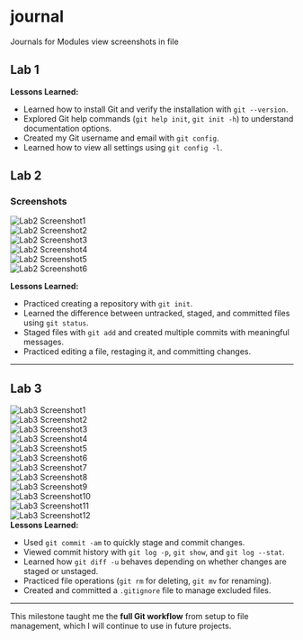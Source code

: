 # journal
Journals for Modules 
view screenshots in file

## Lab 1
**Lessons Learned:**
- Learned how to install Git and verify the installation with `git --version`.
- Explored Git help commands (`git help init`, `git init -h`) to understand documentation options.
- Created my Git username and email with `git config`.
- Learned how to view all settings using `git config -l`.

## Lab 2
### Screenshots
![Lab2 Screenshot1](Picture1.png)  
![Lab2 Screenshot2](Picture2.png)  
![Lab2 Screenshot3](Picture3.png)  
![Lab2 Screenshot4](Picture4.png)  
![Lab2 Screenshot5](Picture5.png)  
![Lab2 Screenshot6](Picture6.png)  

**Lessons Learned:**
- Practiced creating a repository with `git init`.
- Learned the difference between untracked, staged, and committed files using `git status`.
- Staged files with `git add` and created multiple commits with meaningful messages.
- Practiced editing a file, restaging it, and committing changes.

---

## Lab 3
![Lab3 Screenshot1](Picture7.png)  
![Lab3 Screenshot2](Picture8.png)  
![Lab3 Screenshot3](Picture9.png)  
![Lab3 Screenshot4](Picture10.png)  
![Lab3 Screenshot5](Picture11.png)  
![Lab3 Screenshot6](Picture12.png)  
![Lab3 Screenshot7](Picture13.png)  
![Lab3 Screenshot8](Picture14.png)  
![Lab3 Screenshot9](Picture15.png)  
![Lab3 Screenshot10](Picture16.png)  
![Lab3 Screenshot11](Picture17.png)  
![Lab3 Screenshot12](Picture18.png)  
**Lessons Learned:**
- Used `git commit -am` to quickly stage and commit changes.
- Viewed commit history with `git log -p`, `git show`, and `git log --stat`.
- Learned how `git diff -u` behaves depending on whether changes are staged or unstaged.
- Practiced file operations (`git rm` for deleting, `git mv` for renaming).
- Created and committed a `.gitignore` file to manage excluded files.

---

This milestone taught me the **full Git workflow** from setup to file management, which I will continue to use in future projects.

